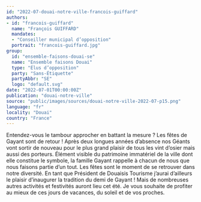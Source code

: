 ```yaml
---
id: "2022-07-douai-notre-ville-francois-guiffard"
authors:
- id: "francois-guiffard"
  name: "François GUIFFARD"
  mandates: 
  - "Conseiller municipal d’opposition"
  portrait: "francois-guiffard.jpg"
group:
  id: "ensemble-faisons-douai-se"
  name: "Ensemble faisons Douai"
  type: "Élus d’opposition"
  party: "Sans-Étiquette"
  partyAbbr: "SE"
  logo: "default.svg"
date: "2022-07-01T00:00:00Z"
publication: "douai-notre-ville"
source: "public/images/sources/douai-notre-ville-2022-07-p15.png"
language: "fr"
locality: "Douai"
country: "France"
---
```


Entendez-vous le tambour approcher en battant la mesure ?  Les fêtes de Gayant sont de retour ! Après deux longues années d’absence nos Géants vont sortir de nouveau pour le plus grand plaisir de tous les vint d’osier mais aussi des porteurs. Élément visible du patrimoine immatériel de la ville dont elle constitue le symbole, la famille Gayant rappelle à chacun de nous que nous faisons partie d’un tout. Les fêtes sont le moment de se retrouver dans notre diversité. En tant que Président de Douaisis Tourisme j’aurai d’ailleurs le plaisir d’inaugurer la tradition du demi de Gayant ! Mais de nombreuses autres activités et festivités auront lieu cet été. Je vous souhaite de profiter au mieux de ces jours de vacances, du soleil et de vos proches.
